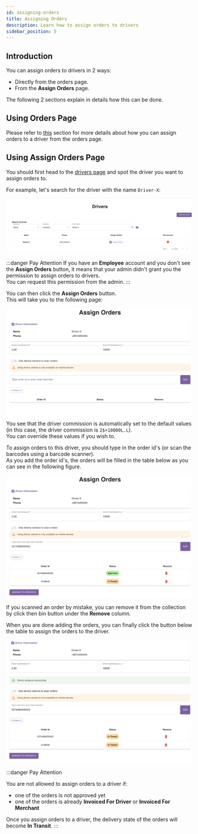 ```yaml
---
id: assigning-orders
title: Assigning Orders
description: Learn how to assign orders to drivers
sidebar_position: 5
---
```


## Introduction

You can assign orders to drivers in 2 ways:
- Directly from the orders page.
- From the **Assign Orders** page.

The following 2 sections explain in details how this can be done.

## Using Orders Page

Please refer to [this](https://docs.parceltracer.app/docs/user-guide/user-guide/for-delivery-organisations/orders/listing-orders#assign-driver) section for more details about how you can assign orders to a driver from the orders page.

## Using **Assign Orders** Page

You should first head to the [drivers page](https://parceltracer.app/drivers) and spot the driver you want to assign orders to.

For example, let's search for the driver with the name `Driver-X`:

![alt text](./media/search-for-driver-x.png)

:::danger Pay Attention
If you have an **Employee** account and you don't see the **Assign Orders** button, it means that your admin didn't grant you the permission to assign orders to drivers.\
You can request this permission from the admin.
:::

You can then click the **Assign Orders** button.\
This will take you to the following page:

![alt text](./media/assign-orders-page.png)
You see that the driver commission is automatically set to the default values (in this case, the driver commission is `2$+10000L.L`).\
You can override these values if you wish to.

To assign orders to this driver, you should type in the order id's (or scan the barcodes using a barcode scanner).\
As you add the order id's, the orders will be filled in the table below as you can see in the following figure.

![alt text](./media/assign-orders-orders-table.png)

If you scanned an order by mistake, you can remove it from the collection by click then bin button under the **Remove** column.

When you are done adding the orders, you can finally click the button below the table to assign the orders to the driver.

![alt text](./media/assign-orders-after-assigning.png)

:::danger Pay Attention

You are not allowed to assign orders to a driver if:
- one of the orders is not approved yet
- one of the orders is already **Invoiced For Driver** or **Invoiced For Merchant**

Once you assign orders to a driver, the delivery state of the orders will become **In Transit**.
:::




